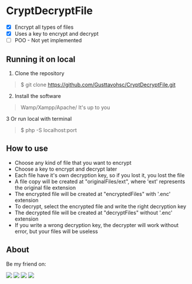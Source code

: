 # CryptDecryptFile

- [x] Encrypt all types of files
- [x] Uses a key to encrypt and decrypt 
- [ ] POO - Not yet implemented

## Running it on local

1. Clone the repository
> $ git clone https://github.com/Gusttavohsc/CryptDecryptFile.git

2. Install the software
> Wamp/Xampp/Apache/ It's up to you

3 Or run local with terminal
> $ php -S localhost:port

## How to use

- Choose any kind of file that you want to encrypt
- Choose a key to encrypt and decrypt later
- Each file have it's own decryption key, so if you lost it, you lost the file
- A file copy will be created at "originalFiles/ext", where 'ext' represents the original file extension
- The encrypted file will be created at "encryptedFiles" with '.enc' extension
- To decrypt, select the encrypted file and write the right decryption key
- The decrypted file will be created at "decryptFiles" without '.enc' extension
- If you write a wrong decryption key, the decrypter will work without error, but your files will be useless
  
  

## About

Be my friend on:

<a href="https://www.instagram.com/gusttavo.hsc/" target="_blank"><img src="https://img.shields.io/badge/Instagram-E4405F?style=for-the-badge&logo=instagram&logoColor=white"></a>
<a href="https://www.linkedin.com/in/gusttavocruz/" target="_blank"><img src="https://img.shields.io/badge/LinkedIn-0077B5?style=for-the-badge&logo=linkedin&logoColor=white"></a>
<a href="https://twitter.com/gusttavohsc" target="_blank"><img src="https://img.shields.io/badge/Twitter-1DA1F2?style=for-the-badge&logo=twitter&logoColor=white"></a>
<a href="https://dev.to/gusttavohsc" target="_blank"><img src="https://img.shields.io/badge/dev.to-0A0A0A?style=for-the-badge&logo=devdotto&logoColor=white"></a>
